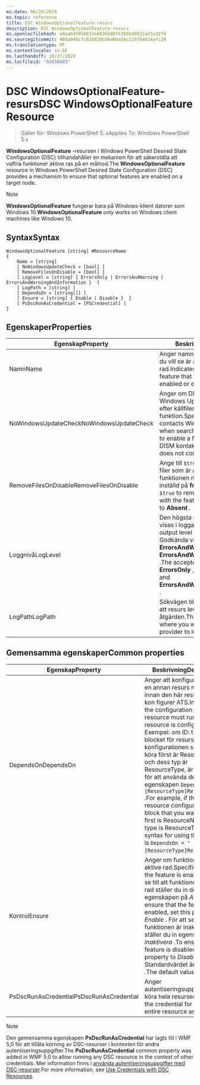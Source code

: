 ```yaml
---
ms.date: 08/28/2020
ms.topic: reference
title: DSC WindowsOptionalFeature-resurs
description: DSC WindowsOptionalFeature-resurs
ms.openlocfilehash: edaa69f956033e6036b88f63b6b40832ad3a32f9
ms.sourcegitcommit: 488a940c7c828820b36a6ba56c119f64614afc29
ms.translationtype: MT
ms.contentlocale: sv-SE
ms.lasthandoff: 10/27/2020
ms.locfileid: "92656603"
---
```

# <a name="dsc-windowsoptionalfeature-resource"></a><span data-ttu-id="1e665-103">DSC WindowsOptionalFeature-resurs</span><span class="sxs-lookup"><span data-stu-id="1e665-103">DSC WindowsOptionalFeature Resource</span></span>

> <span data-ttu-id="1e665-104">Gäller för: Windows PowerShell 5. x</span><span class="sxs-lookup"><span data-stu-id="1e665-104">Applies To: Windows PowerShell 5.x</span></span>

<span data-ttu-id="1e665-105">**WindowsOptionalFeature** -resursen i Windows PowerShell Desired State Configuration (DSC) tillhandahåller en mekanism för att säkerställa att valfria funktioner aktive ras på en målnod.</span><span class="sxs-lookup"><span data-stu-id="1e665-105">The **WindowsOptionalFeature** resource in Windows PowerShell Desired State Configuration (DSC) provides a mechanism to ensure that optional features are enabled on a target node.</span></span>

> [!NOTE]
> <span data-ttu-id="1e665-106">**WindowsOptionalFeature** fungerar bara på Windows-klient datorer som Windows 10.</span><span class="sxs-lookup"><span data-stu-id="1e665-106">**WindowsOptionalFeature** only works on Windows client machines like Windows 10.</span></span>

## <a name="syntax"></a><span data-ttu-id="1e665-107">Syntax</span><span class="sxs-lookup"><span data-stu-id="1e665-107">Syntax</span></span>

```Syntax
WindowsOptionalFeature [string] #ResourceName
{
    Name = [string]
    [ NoWindowsUpdateCheck = [bool] ]
    [ RemoveFilesOnDisable = [bool] ]
    [ LogLevel = [string] { ErrorsOnly | ErrorsAndWarning | ErrorsAndWarningAndInformation }  ]
    [ LogPath = [string] ]
    [ DependsOn = [string[]] ]
    [ Ensure = [string] { Enable | Disable }  ]
    [ PsDscRunAsCredential = [PSCredential] ]
}
```

## <a name="properties"></a><span data-ttu-id="1e665-108">Egenskaper</span><span class="sxs-lookup"><span data-stu-id="1e665-108">Properties</span></span>

|<span data-ttu-id="1e665-109">Egenskap</span><span class="sxs-lookup"><span data-stu-id="1e665-109">Property</span></span> |<span data-ttu-id="1e665-110">Beskrivning</span><span class="sxs-lookup"><span data-stu-id="1e665-110">Description</span></span> |
|---|---|
|<span data-ttu-id="1e665-111">Namn</span><span class="sxs-lookup"><span data-stu-id="1e665-111">Name</span></span> |<span data-ttu-id="1e665-112">Anger namnet på den funktion som du vill se är aktive rad eller inaktive rad.</span><span class="sxs-lookup"><span data-stu-id="1e665-112">Indicates the name of the feature that you want to ensure is enabled or disabled.</span></span> |
|<span data-ttu-id="1e665-113">NoWindowsUpdateCheck</span><span class="sxs-lookup"><span data-stu-id="1e665-113">NoWindowsUpdateCheck</span></span> |<span data-ttu-id="1e665-114">Anger om DISM-kontakter Windows Update (WU) vid sökning efter källfiler för att aktivera en funktion.</span><span class="sxs-lookup"><span data-stu-id="1e665-114">Specifies whether DISM contacts Windows Update (WU) when searching for the source files to enable a feature.</span></span> <span data-ttu-id="1e665-115">Om inte `$true` DISM kontaktar Wu.</span><span class="sxs-lookup"><span data-stu-id="1e665-115">If `$true`, DISM does not contact WU.</span></span> |
|<span data-ttu-id="1e665-116">RemoveFilesOnDisable</span><span class="sxs-lookup"><span data-stu-id="1e665-116">RemoveFilesOnDisable</span></span> |<span data-ttu-id="1e665-117">Ange till `$true` om du vill ta bort alla filer som är associerade med funktionen när **Se** till att den är inställd på **frånvarande** .</span><span class="sxs-lookup"><span data-stu-id="1e665-117">Set to `$true` to remove all files associated with the feature when **Ensure** is set to **Absent** .</span></span> |
|<span data-ttu-id="1e665-118">Loggnivå</span><span class="sxs-lookup"><span data-stu-id="1e665-118">LogLevel</span></span> |<span data-ttu-id="1e665-119">Den högsta utmatnings nivån som visas i loggarna.</span><span class="sxs-lookup"><span data-stu-id="1e665-119">The maximum output level shown in the logs.</span></span> <span data-ttu-id="1e665-120">Godkända värden är: **ErrorsOnly** , **ErrorsAndWarning** och **ErrorsAndWarningAndInformation** .</span><span class="sxs-lookup"><span data-stu-id="1e665-120">The accepted values are: **ErrorsOnly** , **ErrorsAndWarning** , and **ErrorsAndWarningAndInformation** .</span></span> |
|<span data-ttu-id="1e665-121">LogPath</span><span class="sxs-lookup"><span data-stu-id="1e665-121">LogPath</span></span> |<span data-ttu-id="1e665-122">Sökvägen till logg filen där du vill att resurs leverantören ska logga åtgärden.</span><span class="sxs-lookup"><span data-stu-id="1e665-122">The path to a log file where you want the resource provider to log the operation.</span></span> |

## <a name="common-properties"></a><span data-ttu-id="1e665-123">Gemensamma egenskaper</span><span class="sxs-lookup"><span data-stu-id="1e665-123">Common properties</span></span>

|<span data-ttu-id="1e665-124">Egenskap</span><span class="sxs-lookup"><span data-stu-id="1e665-124">Property</span></span> |<span data-ttu-id="1e665-125">Beskrivning</span><span class="sxs-lookup"><span data-stu-id="1e665-125">Description</span></span> |
|---|---|
|<span data-ttu-id="1e665-126">DependsOn</span><span class="sxs-lookup"><span data-stu-id="1e665-126">DependsOn</span></span> |<span data-ttu-id="1e665-127">Anger att konfigurationen av en annan resurs måste köras innan den här resursen har kon figurer ATS.</span><span class="sxs-lookup"><span data-stu-id="1e665-127">Indicates that the configuration of another resource must run before this resource is configured.</span></span> <span data-ttu-id="1e665-128">Exempel: om ID: t för skript blocket för resurs konfigurationen som du vill köra först är ResourceName och dess typ är ResourceType, är syntaxen för att använda den här egenskapen `DependsOn = "[ResourceType]ResourceName"` .</span><span class="sxs-lookup"><span data-stu-id="1e665-128">For example, if the ID of the resource configuration script block that you want to run first is ResourceName and its type is ResourceType, the syntax for using this property is `DependsOn = "[ResourceType]ResourceName"`.</span></span> |
|<span data-ttu-id="1e665-129">Kontrol</span><span class="sxs-lookup"><span data-stu-id="1e665-129">Ensure</span></span> |<span data-ttu-id="1e665-130">Anger om funktionen är aktive rad.</span><span class="sxs-lookup"><span data-stu-id="1e665-130">Specifies whether the feature is enabled.</span></span> <span data-ttu-id="1e665-131">För att se till att funktionen är aktive rad ställer du in den här egenskapen på _Aktivera_ .</span><span class="sxs-lookup"><span data-stu-id="1e665-131">To ensure that the feature is enabled, set this property to _Enable_ .</span></span> <span data-ttu-id="1e665-132">För att se till att funktionen är inaktive rad ställer du in egenskapen på _inaktivera_ .</span><span class="sxs-lookup"><span data-stu-id="1e665-132">To ensure that the feature is disabled, set the property to _Disable_ .</span></span> <span data-ttu-id="1e665-133">Standardvärdet är _Enable_ .</span><span class="sxs-lookup"><span data-stu-id="1e665-133">The default value is _Enable_ .</span></span> |
|<span data-ttu-id="1e665-134">PsDscRunAsCredential</span><span class="sxs-lookup"><span data-stu-id="1e665-134">PsDscRunAsCredential</span></span> |<span data-ttu-id="1e665-135">Anger autentiseringsuppgifter för att köra hela resursen som.</span><span class="sxs-lookup"><span data-stu-id="1e665-135">Sets the credential for running the entire resource as.</span></span> |

> [!NOTE]
> <span data-ttu-id="1e665-136">Den gemensamma egenskapen **PsDscRunAsCredential** har lagts till i WMF 5,0 för att tillåta körning av DSC-resurser i kontexten för andra autentiseringsuppgifter.</span><span class="sxs-lookup"><span data-stu-id="1e665-136">The **PsDscRunAsCredential** common property was added in WMF 5.0 to allow running any DSC resource in the context of other credentials.</span></span> <span data-ttu-id="1e665-137">Mer information finns i [använda autentiseringsuppgifter med DSC-resurser](../../../configurations/runasuser.md).</span><span class="sxs-lookup"><span data-stu-id="1e665-137">For more information, see [Use Credentials with DSC Resources](../../../configurations/runasuser.md).</span></span>
